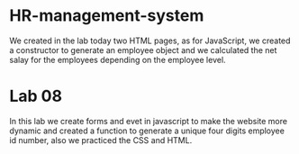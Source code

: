 # HR-management-system
We created in the lab today two HTML pages, as for JavaScript, we created a constructor to generate an employee object and we calculated the net salay for the employees depending on the employee level.

# Lab 08
In this lab we create forms and evet in javascript to make the website more dynamic and created a function to generate a unique four digits employee id number, also we practiced the CSS and HTML.